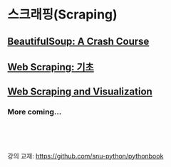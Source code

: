 # 스크래핑(Scraping)

## [BeautifulSoup: A Crash Course](00.bs4-short-intro.md)

## [Web Scraping: 기초](01.web-scraping-basic.md)

## [Web Scraping and Visualization](02.web-scraping-visualization.md)




### More coming...

<pre>



</pre>
강의 교재: <https://github.com/snu-python/pythonbook>

